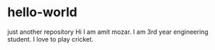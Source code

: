 # hello-world
just another repository
Hi I am amit mozar. I am 3rd year engineering student.
I love to play cricket.

